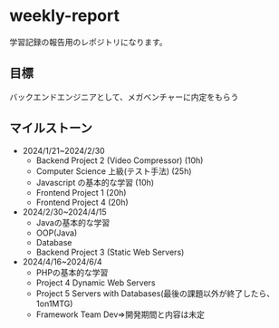 # weekly-report

学習記録の報告用のレポジトリになります。

## 目標
バックエンドエンジニアとして、メガベンチャーに内定をもらう

## マイルストーン
- 2024/1/21~2024/2/30
    - Backend Project 2 (Video Compressor) (10h)
    - Computer Science 上級(テスト手法) (25h)
    - Javascript の基本的な学習 (10h)
    - Frontend Project 1 (20h)
    - Frontend Project 4 (20h)
- 2024/2/30~2024/4/15
    - Javaの基本的な学習
    - OOP(Java)
    - Database
    - Backend Project 3 (Static Web Servers) 
- 2024/4/16~2024/6/4
    - PHPの基本的な学習
    - Project 4 Dynamic Web Servers
    - Project 5 Servers with Databases(最後の課題以外が終了したら、1on1MTG)
    - Framework  Team Dev⇒開発期間と内容は未定
